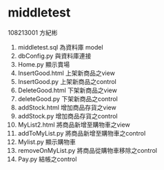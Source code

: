 # middletest
108213001 方紀彬
1. middletest.sql 為資料庫 model
2. dbConfig.py 與資料庫連接
3. Home.py 顯示賣場
4. InsertGood.html 上架新商品之view
5. InsertGood.py 上架新商品之control
6. DeleteGood.html 下架新商品之view
7. deleteGood.py 下架新商品之control
8. addStock.html 增加商品存貨之view
9. addStock.py 增加商品存貨之control
10. MyList2.html 將商品新增至購物車之view
11. addToMyList.py 將商品新增至購物車之control
12. Mylist.py 顯示購物車
13. removeOnMyList.py 將商品從購物車移除之control
14. Pay.py 結帳之control